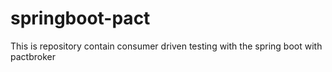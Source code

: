# springboot-pact
This is repository contain consumer driven testing with the spring boot with pactbroker
